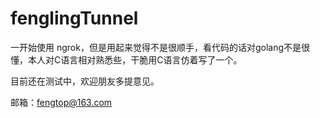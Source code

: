# fenglingTunnel
一开始使用 ngrok，但是用起来觉得不是很顺手，看代码的话对golang不是很懂，本人对C语言相对熟悉些，干脆用C语言仿着写了一个。

目前还在测试中，欢迎朋友多提意见。

邮箱：fengtop@163.com
